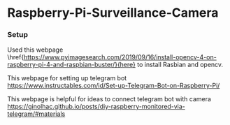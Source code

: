 # Raspberry-Pi-Surveillance-Camera


### Setup
Used this webpage \href{https://www.pyimagesearch.com/2019/09/16/install-opencv-4-on-raspberry-pi-4-and-raspbian-buster/}{here} to install Rasbian and opencv.

This webpage for setting up telegram bot https://www.instructables.com/id/Set-up-Telegram-Bot-on-Raspberry-Pi/

This webpage is helpful for ideas to connect telegram bot with camera https://ginolhac.github.io/posts/diy-raspberry-monitored-via-telegram/#materials

